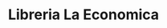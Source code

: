 ---
title: "Libreria La Economica"
url: /villa-canales/libreria-la-economica-3a-avenida/
shop: Schreibwaren
---
